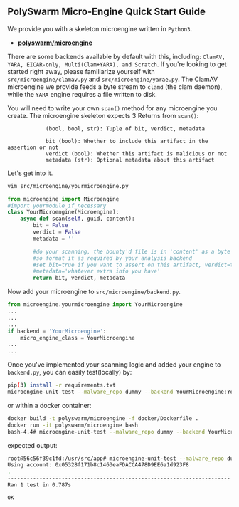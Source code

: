 ## PolySwarm Micro-Engine Quick Start Guide

We provide you with a skeleton microengine written in `Python3`.
* [**polyswarm/microengine**](https://github.com/polyswarm/microengine) 


There are some backends available by default with this, including: `ClamAV, YARA, EICAR-only, Multi(Clam+YARA), and Scratch`.
If you're looking to get started right away, please familiarize yourself with `src/microengine/clamav.py` and `src/microengine/yarae.py`. 
The ClamAV microengine we provide feeds a byte stream to `clamd` (the clam daemon), while the `YARA` engine requires a file written to disk.

You will need to write your own `scan()` method for any microengine you create. 
The microengine skeleton expects 3 Returns from `scan()`:
```
            (bool, bool, str): Tuple of bit, verdict, metadata

            bit (bool): Whether to include this artifact in the assertion or not
            verdict (bool): Whether this artifact is malicious or not
            metadata (str): Optional metadata about this artifact
```

Let's get into it.

```bash
vim src/microengine/yourmicroengine.py 
``` 
```python
from microengine import Microengine
#import yourmodule_if_necessary
class YourMicroengine(Microengine):
	async def scan(self, guid, content):
		bit = False
		verdict = False
		metadata = ''

		#do your scanning, the bounty'd file is in 'content' as a byte string,
		#so format it as required by your analysis backend
		#set bit=true if you want to assert on this artifact, verdict=true if it's mal,
		#metadata='whatever extra info you have'
		return bit, verdict, metadata
```

Now add your microengine to `src/microengine/backend.py`.

```py
from microengine.yourmicroengine import YourMicroengine
...
...
...
if backend = 'YourMicroengine':
	micro_engine_class = YourMicroengine
...
...
```

Once you've implemented your scanning logic and added your engine to `backend.py`, you can easily test(locally) by:

```bash
pip(3) install -r requirements.txt
microengine-unit-test --malware_repo dummy --backend YourMicroengine:YourMicroengine
```
or within a docker container:
```bash
docker build -t polyswarm/microengine -f docker/Dockerfile .
docker run -it polyswarm/microengine bash
bash-4.4# microengine-unit-test --malware_repo dummy --backend YourMicroengine:YourMicroengine
```
expected output:
```sh
root@56c56f39c1fd:/usr/src/app# microengine-unit-test --malware_repo dummy --backend YourMicroengine:YourMicroengine
Using account: 0x05328f171b8c1463eaFDACCA478D9EE6a1d923F8
.
----------------------------------------------------------------------
Ran 1 test in 0.787s

OK

```